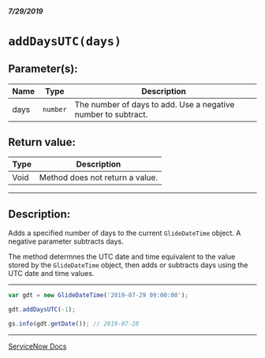##### 7/29/2019
# `addDaysUTC(days)`

## Parameter(s):
| Name | Type | Description |
|---|---|---|
| days | `number` | The number of days to add.  Use a negative number to subtract. |

## Return value:
| Type | Description |
|---|---|
| Void | Method does not return a value. |

---

## Description:
Adds a specified number of days to the current `GlideDateTime` object.  A negative parameter subtracts days.

The method determnes the UTC date and time equivalent to the value stored by the `GlideDateTime` object, then adds or subtracts days using the UTC date and time values.

---

```js
var gdt = new GlideDateTime('2019-07-29 09:00:00');

gdt.addDaysUTC(-1);

gs.info(gdt.getDate()); // 2019-07-28
```

---

[ServiceNow Docs](https://developer.servicenow.com/app.do#!/api_doc?v=madrid&id=r_ScopedGlideDateTimeAddDaysUTC_Number)